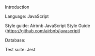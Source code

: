 Introduction

Language: JavaScript

Style guide: Airbnb JavaScript Style Guide (https://github.com/airbnb/javascript)

Database: 

Test suite: Jest

